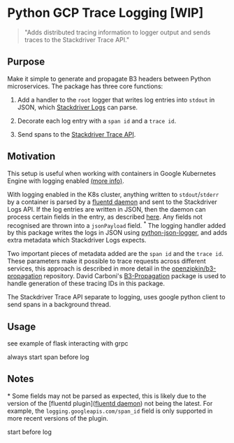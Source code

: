 # Python GCP Trace Logging [WIP]
> "Adds distributed tracing information to logger output and sends traces to the Stackdriver Trace API."

## Purpose

Make it simple to generate and propagate B3 headers between Python microservices.
The package has three core functions:
1. Add a handler to the `root` logger that writes log entries into `stdout` in JSON, which 
[Stackdriver Logs](https://cloud.google.com/logging/) can parse.

2. Decorate each log entry with a `span id` and a `trace id`.

3. Send spans to the [Stackdriver Trace API](https://cloud.google.com/trace/). 

## Motivation
This setup is useful when working with containers in Google Kubernetes Engine with logging enabled 
[(more info)](https://cloud.google.com/kubernetes-engine/docs/how-to/logging). 

With logging enabled in the K8s cluster, anything written to `stdout`/`stderr` by a container is parsed by a 
[fluentd daemon](https://github.com/GoogleCloudPlatform/fluent-plugin-google-cloud) and sent to the Stackdriver Logs API. 
If the log entries are written in JSON, then the daemon can process certain fields in the entry, as described 
[here](https://cloud.google.com/logging/docs/agent/configuration#special_fields_in_structured_payloads). 
Any fields not recognised are thrown into a `jsonPayload` field. <sup>*</sup> The logging handler added by this package 
writes the logs in JSON using [python-json-logger](https://github.com/madzak/python-json-logger), and adds extra metadata which Stackdriver Logs expects.

Two important pieces of metadata added are the `span id` and the `trace id`. These parameters make it possible to trace 
requests across different services, this approach is described in more detail in the 
[openzipkin/b3-propagation](https://github.com/openzipkin/b3-propagation) repository. David Carboni's
[B3-Propagation](https://github.com/davidcarboni/B3-Propagation) package is used to handle generation of these tracing IDs in this package.

The Stackdriver Trace API separate to logging, uses google python client to send spans in a background thread.

## Usage
see example of flask interacting with grpc 

always start span before log

## Notes
\* Some fields may not be parsed as expected, this is likely due to the version of the 
[fluentd plugin]([fluentd daemon](https://github.com/GoogleCloudPlatform/fluent-plugin-google-cloud)) not being the latest. 
For example, the `logging.googleapis.com/span_id` field is only supported in more recent versions of the plugin.

start before log